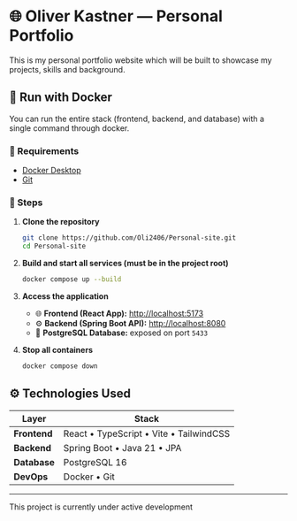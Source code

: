 # 🌐 Oliver Kastner — Personal Portfolio

This is my personal portfolio website which will be built to showcase my projects, skills and background.

## 🐳 Run with Docker

You can run the entire stack (frontend, backend, and database) with a single command through docker.

### 🔹 Requirements
- [Docker Desktop](https://www.docker.com/products/docker-desktop/)
- [Git](https://git-scm.com/)

### 🔹 Steps

1. **Clone the repository**
   ```bash
   git clone https://github.com/Oli2406/Personal-site.git
   cd Personal-site
    ```

2. **Build and start all services (must be in the project root)**
   ```bash
   docker compose up --build
   ```

3. **Access the application**
   - 🌐 **Frontend (React App):** [http://localhost:5173](http://localhost:5173)  
   - ⚙️ **Backend (Spring Boot API):** [http://localhost:8080](http://localhost:8080)  
   - 🐘 **PostgreSQL Database:** exposed on port `5433`

4. **Stop all containers**
   ```bash
   docker compose down
   ```

## ⚙️ Technologies Used

| Layer | Stack |
|-------|--------|
| **Frontend** | React • TypeScript • Vite • TailwindCSS|
| **Backend** | Spring Boot • Java 21 • JPA |
| **Database** | PostgreSQL 16 |
| **DevOps** | Docker • Git |
---

This project is currently under active development
